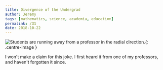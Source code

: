 ```yaml
---
title: Divergence of the Undergrad
author: Jeremy
tags: [mathematics, science, academia, education]
permalink: /31
date: 2018-10-22
---
```


![Students are running away from a professor in the radial direction.](https://res.cloudinary.com/dh3hm8pb7/image/upload/c_scale,q_auto:best/v1535842782/Handwaving/Published/DivergenceOfTheUndergrad.png){: .centre-image }

I won't make a claim for this joke. I first heard it from one of my professors, and haven't forgotten it since.